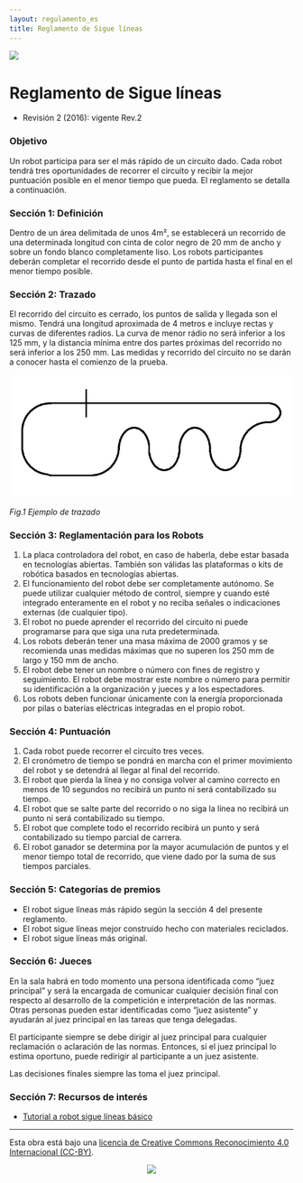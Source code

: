 ```yaml
---
layout: regulamento_es
title: Reglamento de Sigue líneas
---
```

[<img src="https://upload.wikimedia.org/wikipedia/commons/thumb/6/64/Flag_of_Galicia.svg/300px-Flag_of_Galicia.svg.png" width="50">](seguelinhas_gl)

# Reglamento de Sigue líneas

  - Revisión 2 (2016): vigente Rev.2

### Objetivo

Un robot participa para ser el más rápido de un circuíto dado. Cada robot tendrá tres oportunidades de recorrer el circuíto y recibir la mejor puntuación posible en el menor tiempo que pueda.
El reglamento se detalla a continuación.

### Sección 1: Definición

Dentro de un área delimitada de unos 4m², se establecerá un recorrido de una determinada longitud con cinta de color negro de 20 mm de ancho y sobre un fondo blanco completamente liso. Los robots participantes deberán completar el recorrido desde el punto de partida hasta el final en el menor tiempo posible.

### Sección 2: Trazado

El recorrido del circuito es cerrado, los puntos de salida y llegada son el mismo. Tendrá una longitud aproximada de 4 metros e incluye rectas y curvas de diferentes radios. La curva de menor rádio no será inferior a los 125 mm, y la distancia mínima entre dos partes próximas del recorrido no será inferior a los 250 mm.
Las medidas y recorrido del circuito no se darán a conocer hasta el comienzo de la prueba.

![Imaxe do labirinto](img/linefollower_track.jpg)

*Fig.1 Ejemplo de trazado*

### Sección 3: Reglamentación para los Robots

1. La placa controladora del robot, en caso de haberla, debe estar basada en tecnologías abiertas. También son válidas las plataformas o kits de robótica basados en tecnologías abiertas.
2. El funcionamiento del robot debe ser completamente autónomo. Se puede utilizar cualquier método de control, siempre y cuando esté integrado enteramente en el robot y no reciba señales o indicaciones externas (de cualquier tipo).
3. El robot no puede aprender el recorrido del circuito ni puede programarse para que siga una ruta predeterminada.
4. Los robots deberán tener una masa máxima de 2000 gramos y se recomienda unas medidas máximas que no superen los 250 mm de largo y 150 mm de ancho.
5. El robot debe tener un nombre o número con fines de registro y seguimiento. El robot debe mostrar este nombre o número para permitir su identificación a la organización y jueces y a los espectadores.
6. Los robots deben funcionar únicamente con la energía proporcionada por pilas o
baterías eléctricas integradas en el propio robot.
 
### Sección 4: Puntuación

1. Cada robot puede recorrer el circuito tres veces.
2. El cronómetro de tiempo se pondrá en marcha con el primer movimiento del robot y se detendrá al llegar al final del recorrido.
3. El robot que pierda la línea y no consiga volver al camino correcto en menos de 10 segundos no recibirá un punto ni será contabilizado su tiempo.
4. El robot que se salte parte del recorrido o no siga la línea no recibirá un punto ni será contabilizado su tiempo.
5. El robot que complete todo el recorrido recibirá un punto y será contabilizado su tiempo parcial de carrera.
6. El robot ganador se determina por la mayor acumulación de puntos y el menor tiempo total de recorrido, que viene dado por la suma de sus tiempos parciales.
 
### Sección 5: Categorías de premios

* El robot sigue líneas más rápido según la sección 4 del presente reglamento.
* El robot sigue líneas mejor construido hecho con materiales reciclados.
* El robot sigue líneas más original.
 
### Sección 6: Jueces

En la sala habrá en todo momento una persona identificada como “juez principal” y será la encargada de comunicar cualquier decisión final con respecto al desarrollo de la competición e interpretación de las normas. Otras personas pueden estar identificadas como “juez asistente” y ayudarán al juez principal en las tareas que tenga delegadas.

El participante siempre se debe dirigir al juez principal para cualquier reclamación o aclaración de las normas. Entonces, si el juez principal lo estima oportuno, puede redirigir al participante a un juez asistente.

Las decisiones finales siempre las toma el juez principal.

### Sección 7: Recursos de interés

  * [Tutorial a robot sigue líneas básico](http://todohacker.com/tutoriales/tutorial-robot-siguelineas)

----

Esta obra está bajo una [licencia de Creative Commons Reconocimiento 4.0 Internacional (CC-BY)](http://creativecommons.org/licenses/by/4.0/).
<p align="center">
<img src="https://i.creativecommons.org/l/by/4.0/88x31.png">
</p>
